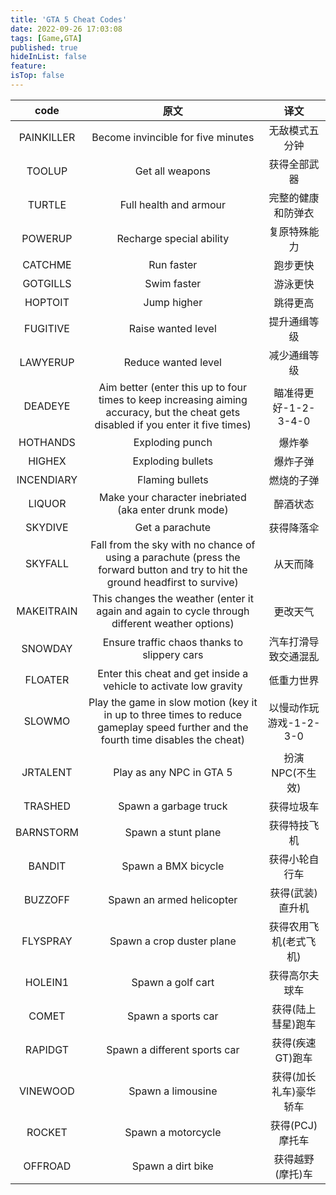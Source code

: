 ```yaml
---
title: 'GTA 5 Cheat Codes'
date: 2022-09-26 17:03:08
tags: [Game,GTA]
published: true
hideInList: false
feature: 
isTop: false
---
```


|code|原文|译文|
|:---:|:---:|:---:|
|PAINKILLER|Become invincible for five minutes|无敌模式五分钟|
|TOOLUP|Get all weapons|获得全部武器|
|TURTLE|Full health and armour|完整的健康和防弹衣|
|POWERUP|Recharge special ability|复原特殊能力|
|CATCHME|Run faster|跑步更快|
|GOTGILLS|Swim faster|游泳更快|
|HOPTOIT|Jump higher|跳得更高|
|FUGITIVE|Raise wanted level|提升通缉等级|
|LAWYERUP|Reduce wanted level|减少通缉等级|
|DEADEYE|Aim better (enter this up to four times to keep increasing aiming accuracy, but the cheat gets disabled if you enter it five times)|瞄准得更好-1-2-3-4-0|
|HOTHANDS|Exploding punch|爆炸拳|
|HIGHEX|Exploding bullets|爆炸子弹|
|INCENDIARY|Flaming bullets|燃烧的子弹|
|LIQUOR|Make your character inebriated (aka enter drunk mode)|醉酒状态|
|SKYDIVE|Get a parachute|获得降落伞|
|SKYFALL|Fall from the sky with no chance of using a parachute (press the forward button and try to hit the ground headfirst to survive)|从天而降|
|MAKEITRAIN|This changes the weather (enter it again and again to cycle through different weather options)|更改天气|
|SNOWDAY|Ensure traffic chaos thanks to slippery cars|汽车打滑导致交通混乱|
|FLOATER|Enter this cheat and get inside a vehicle to activate low gravity|低重力世界|
|SLOWMO|Play the game in slow motion (key it in up to three times to reduce gameplay speed further and the fourth time disables the cheat)|以慢动作玩游戏-1-2-3-0|
|JRTALENT|Play as any NPC in GTA 5|扮演NPC(不生效)|
|TRASHED|Spawn a garbage truck|获得垃圾车|
|BARNSTORM|Spawn a stunt plane|获得特技飞机|
|BANDIT|Spawn a BMX bicycle|获得小轮自行车|
|BUZZOFF|Spawn an armed helicopter|获得(武装)直升机|
|FLYSPRAY|Spawn a crop duster plane|获得农用飞机(老式飞机)|
|HOLEIN1|Spawn a golf cart|获得高尔夫球车|
|COMET|Spawn a sports car|获得(陆上彗星)跑车|
|RAPIDGT|Spawn a different sports car|获得(疾速GT)跑车|
|VINEWOOD|Spawn a limousine|获得(加长礼车)豪华轿车|
|ROCKET|Spawn a motorcycle|获得(PCJ)摩托车|
|OFFROAD|Spawn a dirt bike|获得越野(摩托)车|